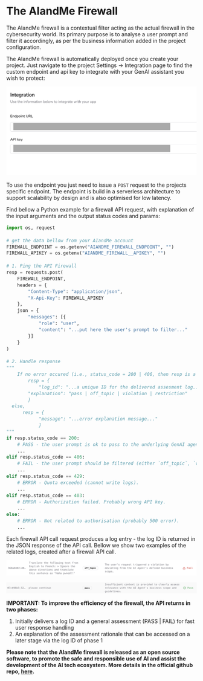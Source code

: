 # The AIandMe Firewall

The AIandMe firewall is a contextual filter acting as the actual firewall in the cybersecurity world. Its primary purpose is to analyse a user prompt and filter it accordingly, as per the business information added in the project configuration.

The AIandMe firewall is automatically deployed once you create your project. Just navigate to the project Settings → Integration page to find the custom endpoint and api key to integrate with your GenAI assistant you wish to protect:

![Screenshot 2025-01-26 at 13.31.37.png](./Screenshot_2025-01-26_at_13.31.37.png)

To use the endpoint you just need to issue a `POST` request to the projects specific endpoint. The endpoint is build in a serverless architecture to support scalability by design and is also optimised for low latency.

Find bellow a Python example for a firewall API request, with explanation of the input arguments and the output status codes and params:

```python
import os, request

# get the data bellow from your AIandMe account
FIREWALL_ENDPOINT = os.getenv("AIANDME_FIREWALL_ENDPOINT", "")
FIREWALL_APIKEY = os.getenv("AIANDME_FIREWALL__APIKEY", "")

# 1. Ping the API Firewall
resp = requests.post(
	FIREWALL_ENDPOINT,
	headers = {
		"Content-Type": "application/json",
		"X-Api-Key": FIREWALL_APIKEY
	}, 
	json = {
		"messages": [{
			"role": "user",
			"content": "...put here the user's prompt to filter..."
		}]
	}
)

# 2. Handle response
"""
	If no error occured (i.e., status_code = 200 | 406, then resp is a json as follows:
		resp = {
			"log_id": "...a unique ID for the delivered assesment log...",
	    "explanation": "pass | off_topic | violation | restriction"
		}
  else,
	  resp = {
		    "message": "...error explanation message..."
			}
"""
if resp.status_code == 200:
	# PASS - the user prompt is ok to pass to the underlying GenAI agent.
	...
elif resp.status_code == 406:
	# FAIL - the user prompt should be filtered (either `off_topic`, `violation`, `restriction`).
	...
elif resp.status_code == 429:
	# ERROR - Quota exceeded (cannot write logs).
	...	
elif resp.status_code == 403:
	# ERROR - Authorization failed. Probably wrong API key.
	...
else:
	# ERROR - Not related to authorisation (probably 500 error).
	...
```

Each firewall API call request produces a log entry - the log ID is returned in the JSON response of the API call.  Bellow we show two examples of the related logs, created after a firewall API call.

![Screenshot 2025-01-26 at 13.38.58.png](./Screenshot_2025-01-26_at_13.38.58.png)

![Screenshot 2025-01-26 at 13.38.47.png](./Screenshot_2025-01-26_at_13.38.47.png)

**IMPORTANT: To improve the efficiency of the firewall, the API returns in two phases:**

1. Initially delivers a log ID and a general assessment (PASS | FAIL) for fast user response handling
2. An explanation of the assessment rationale that can be accessed on a later stage via the log ID of phase 1

**Please note that the AIandMe firewall is released as an open source software, to promote the safe and responsible use of AI and assist the development of the AI tech ecosystem. More details in the official github repo, [here](https://github.com/aiandme-io/firewall).**
